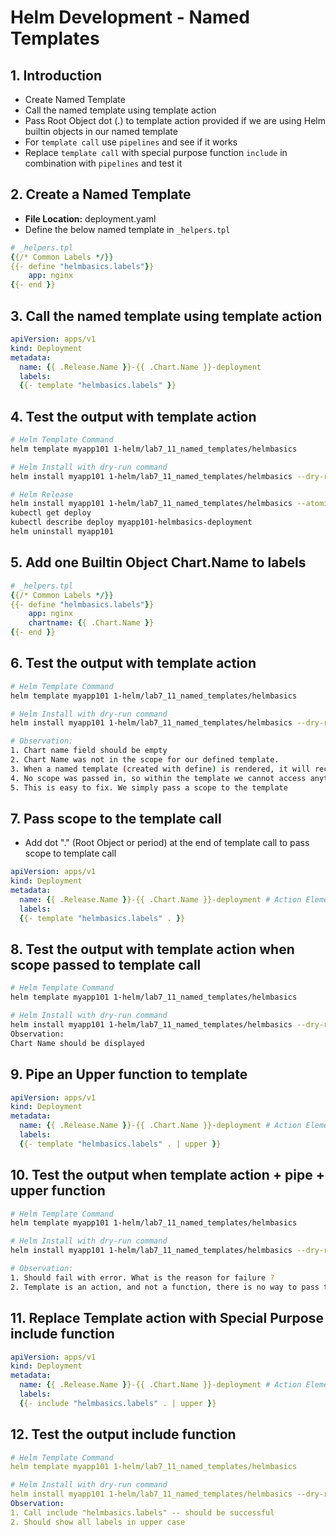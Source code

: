 # Helm Development - Named Templates

## 1. Introduction
- Create Named Template
- Call the named template using template action
- Pass Root Object dot (.) to template action provided if we are using Helm builtin objects in our named template
- For `template call` use `pipelines` and see if it works
- Replace `template call` with special purpose function `include` in combination with `pipelines` and test it


## 2. Create a Named Template
- **File Location:** deployment.yaml
- Define the below named template in `_helpers.tpl`
```yaml
# _helpers.tpl
{{/* Common Labels */}}
{{- define "helmbasics.labels"}}
    app: nginx
{{- end }}
```

## 3. Call the named template using template action
```yaml
apiVersion: apps/v1
kind: Deployment
metadata:
  name: {{ .Release.Name }}-{{ .Chart.Name }}-deployment 
  labels:
  {{- template "helmbasics.labels" }}
```

## 4. Test the output with template action
```sh
# Helm Template Command
helm template myapp101 1-helm/lab7_11_named_templates/helmbasics

# Helm Install with dry-run command
helm install myapp101 1-helm/lab7_11_named_templates/helmbasics --dry-run

# Helm Release
helm install myapp101 1-helm/lab7_11_named_templates/helmbasics --atomic
kubectl get deploy
kubectl describe deploy myapp101-helmbasics-deployment
helm uninstall myapp101
```

## 5. Add one Builtin Object Chart.Name to labels
```yaml
# _helpers.tpl
{{/* Common Labels */}}
{{- define "helmbasics.labels"}}
    app: nginx
    chartname: {{ .Chart.Name }}
{{- end }}
```

## 6. Test the output with template action
```sh
# Helm Template Command
helm template myapp101 1-helm/lab7_11_named_templates/helmbasics

# Helm Install with dry-run command
helm install myapp101 1-helm/lab7_11_named_templates/helmbasics --dry-run

# Observation:
1. Chart name field should be empty
2. Chart Name was not in the scope for our defined template.
3. When a named template (created with define) is rendered, it will receive the scope passed in by the template call. 
4. No scope was passed in, so within the template we cannot access anything in "."
5. This is easy to fix. We simply pass a scope to the template
```

## 7. Pass scope to the template call
- Add dot "." (Root Object or period) at the end of template call to pass scope to template call
```yaml
apiVersion: apps/v1
kind: Deployment
metadata:
  name: {{ .Release.Name }}-{{ .Chart.Name }}-deployment # Action Element
  labels:
  {{- template "helmbasics.labels" . }}
```

## 8. Test the output with template action when scope passed to template call
```sh
# Helm Template Command
helm template myapp101 1-helm/lab7_11_named_templates/helmbasics

# Helm Install with dry-run command
helm install myapp101 1-helm/lab7_11_named_templates/helmbasics --dry-run
Observation:
Chart Name should be displayed
```

## 9. Pipe an Upper function to template 
```yaml
apiVersion: apps/v1
kind: Deployment
metadata:
  name: {{ .Release.Name }}-{{ .Chart.Name }}-deployment # Action Element
  labels:
  {{- template "helmbasics.labels" . | upper }}
```

## 10. Test the output when template action + pipe + upper function
```sh
# Helm Template Command
helm template myapp101 1-helm/lab7_11_named_templates/helmbasics

# Helm Install with dry-run command
helm install myapp101 1-helm/lab7_11_named_templates/helmbasics --dry-run

# Observation:
1. Should fail with error. What is the reason for failure ?
2. Template is an action, and not a function, there is no way to pass the output of a template call to other functions.
```

## 11. Replace Template action with Special Purpose include function
```yaml
apiVersion: apps/v1
kind: Deployment
metadata:
  name: {{ .Release.Name }}-{{ .Chart.Name }}-deployment # Action Element
  labels:
  {{- include "helmbasics.labels" . | upper }}
```

## 12. Test the output include function
```yaml
# Helm Template Command
helm template myapp101 1-helm/lab7_11_named_templates/helmbasics

# Helm Install with dry-run command
helm install myapp101 1-helm/lab7_11_named_templates/helmbasics --dry-run
Observation:
1. Call include "helmbasics.labels" -- should be successful
2. Should show all labels in upper case
```

